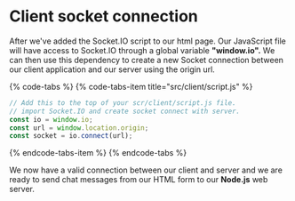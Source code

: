 # Client socket connection

After we've added the Socket.IO script to our html page. Our JavaScript file will have access to Socket.IO through a global variable **"window.io".** We can then use this dependency to create a new Socket connection between our client application and our server using the origin url.

{% code-tabs %}
{% code-tabs-item title="src/client/script.js" %}
```javascript
// Add this to the top of your scr/client/script.js file.
// import Socket.IO and create socket connect with server.
const io = window.io;
const url = window.location.origin;
const socket = io.connect(url);
```
{% endcode-tabs-item %}
{% endcode-tabs %}

We now have a valid connection between our client and server and we are ready to send chat messages from our HTML form to our **Node.js** web server.

### 



